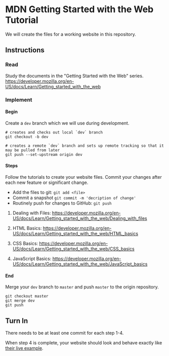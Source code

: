 # MDN Getting Started with the Web Tutorial

We will create the files for a working website in this repository.

## Instructions

### Read
Study the documents in the "Getting Started with the Web" series.
https://developer.mozilla.org/en-US/docs/Learn/Getting_started_with_the_web

### Implement

#### Begin

Create a `dev` branch which we will use during development.

	# creates and checks out local `dev` branch
    git checkout -b dev

	# creates a remote `dev` branch and sets up remote tracking so that it may be pulled from later
	git push --set-upstream origin dev

#### Steps

Follow the tutorials to create your website files.
Commit your changes after each new feature or significant change.
* Add the files to git:  `git add <file>`
* Commit a snapshot  `git commit -m 'decription of change'`
* Routinely push for changes to GitHub: `git push`

1. Dealing with Files:
   https://developer.mozilla.org/en-US/docs/Learn/Getting_started_with_the_web/Dealing_with_files

2. HTML Basics:
   https://developer.mozilla.org/en-US/docs/Learn/Getting_started_with_the_web/HTML_basics

3. CSS Basics:
   https://developer.mozilla.org/en-US/docs/Learn/Getting_started_with_the_web/CSS_basics

4. JavaScript Basics:
   https://developer.mozilla.org/en-US/docs/Learn/Getting_started_with_the_web/JavaScript_basics

#### End

Merge your `dev` branch to `master` and push `master` to the origin repository.

    git checkout master
	git merge dev
	git push

## Turn In

There needs to be at least one commit for each step 1-4.

When step 4 is complete, your website should look and behave exactly like
[their live example](https://mdn.github.io/beginner-html-site-scripted/).
